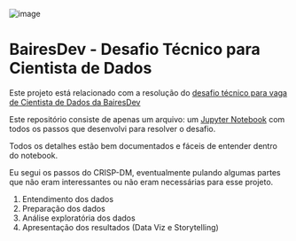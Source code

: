 ![image](https://upload.wikimedia.org/wikipedia/commons/b/b0/Bairesdev.jpg)

# BairesDev - Desafio Técnico para Cientista de Dados

Este projeto está relacionado com a resolução do [desafio técnico para vaga de Cientista de Dados da BairesDev](https://drive.google.com/file/d/1QuJvH9t974qrnZ8B54MJPQXOxoUxcNMH/view?usp=sharing)

Este repositório consiste de apenas um arquivo: um [Jupyter Notebook](https://github.com/alexkeila/a3data_desafio_tecnico/blob/main/A3Data%20-%20Desafio%20t%C3%A9cnico.ipynb) com todos os passos que desenvolvi para resolver o desafio.

Todos os detalhes estão bem documentados e fáceis de entender dentro do notebook.

Eu segui os passos do CRISP-DM, eventualmente pulando algumas partes que não eram interessantes ou não eram necessárias para esse projeto.

1. Entendimento dos dados
2. Preparação dos dados
3. Análise exploratória dos dados
4. Apresentação dos resultados (Data Viz e Storytelling)


